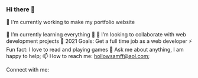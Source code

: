 ### Hi there 👋

🔭 I'm currently working to make my portfolio website<br><br>
🌱 I’m currently learning everything 🤣
👯 I’m looking to collaborate with web development projects
🥅 2021 Goals: Get a full time job as a web developer
⚡ Fun fact: I love to read and playing games
💬 Ask me about anything, I am happy to help;
📫 How to reach me: hollowsamff@aol.com;

Connect with me:

<!--
**hollowsamff/hollowsamff** is a ✨ _special_ ✨ repository because its `README.md` (this file) appears on your GitHub profile.

Here are some ideas to get you started:

- 🔭 I’m currently working on ...
- 🌱 I’m currently learning ...
- 👯 I’m looking to collaborate on ...
- 🤔 I’m looking for help with ...
- 💬 Ask me about ...
- 📫 How to reach me: ...
- 😄 Pronouns: ...
- ⚡ Fun fact: ...
-->
